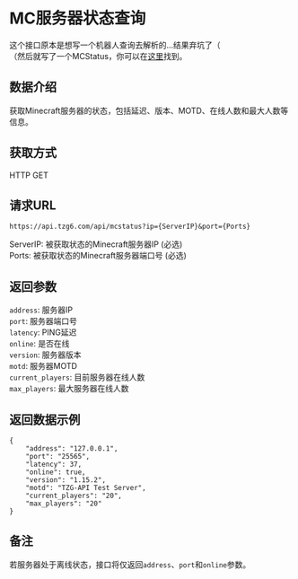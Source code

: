 # MC服务器状态查询
这个接口原本是想写一个机器人查询去解析的...结果弃坑了（   
（然后就写了一个MCStatus，你可以在[这里](https://mcstatus.tzg6.com)找到。
## 数据介绍
获取Minecraft服务器的状态，包括延迟、版本、MOTD、在线人数和最大人数等信息。
## 获取方式
HTTP GET
## 请求URL
```
https://api.tzg6.com/api/mcstatus?ip={ServerIP}&port={Ports}
```
ServerIP: 被获取状态的Minecraft服务器IP (必选)   
Ports: 被获取状态的Minecraft服务器端口号 (必选)   
## 返回参数
``` address ```: 服务器IP   
``` port ```: 服务器端口号   
``` latency ```: PING延迟   
``` online ```: 是否在线   
``` version ```: 服务器版本   
``` motd ```: 服务器MOTD   
``` current_players ```: 目前服务器在线人数   
``` max_players ```: 最大服务器在线人数   
## 返回数据示例
```
{
	"address": "127.0.0.1",
	"port": "25565",
	"latency": 37,
	"online": true,
	"version": "1.15.2",
	"motd": "TZG-API Test Server",
	"current_players": "20",
	"max_players": "20"
}
```
## 备注
若服务器处于离线状态，接口将仅返回``` address ```、``` port ```和``` online ```参数。